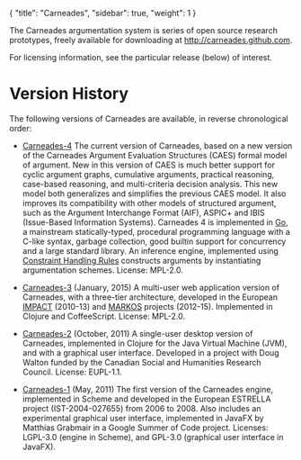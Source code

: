 {
  "title": "Carneades",
  "sidebar": true,
  "weight": 1
}

The Carneades argumentation system is series of open source research
prototypes, freely available for downloading at <http://carneades.github.com>.

<!--
- serializing and interchanging arguments using our own
  Carneades Argument Format (CAF) as well as the Argument Interchange Format
  (AIF)
-->

For licensing information, see the particular release (below) of
interest.

# Version History

The following versions of Carneades are available, in reverse
chronological order:

- [Carneades-4](https://github.com/carneades/carneades-4) The current
  version of Carneades, based on a new version of the Carneades
  Argument Evaluation Structures (CAES) formal model of argument. New
  in this version of CAES is much better support for cyclic argument
  graphs, cumulative arguments, practical reasoning, case-based
  reasoning, and multi-criteria decision analysis. This new model both
  generalizes and simplifies the previous CAES model. It also improves
  its compatibility with other models of structured argument, such as
  the Argument Interchange Format (AIF), ASPIC+ and IBIS (Issue-Based
  Information Systems). Carneades 4 is implemented in
  [Go](https://golang.org/), a mainstream statically-typed, procedural
  programming language with a C-like syntax, garbage collection, good
  builtin support for concurrency and a large standard library. An
  inference engine, implemented using [Constraint Handling
  Rules](https://dtai.cs.kuleuven.be/CHR/) constructs arguments by
  instantiating argumentation schemes.  License: MPL-2.0.

- [Carneades-3](https://github.com/carneades/carneades-3) (January,
  2015) A multi-user web application version of Carneades, with a
  three-tier architecture, developed in the European
  [IMPACT](http://www.policy-impact.eu/) (2010-13) and
  [MARKOS](http://www.markosproject.eu/) projects
  (2012-15). Implemented in Clojure and CoffeeScript. License: MPL-2.0.

- [Carneades-2](https://github.com/carneades/carneades-2)
  (October, 2011) A single-user desktop version of Carneades,
  implemented in Clojure for the Java Virtual Machine (JVM), and with
  a graphical user interface.  Developed in a project with Doug Walton
  funded by the Canadian Social and Humanities Research
  Council. License: EUPL-1.1.

- [Carneades-1](https://github.com/carneades/carneades-1) (May,
  2011) The first version of the Carneades engine, implemented in
  Scheme and developed in the European ESTRELLA project
  (IST-2004-027655) from 2006 to 2008. Also includes an experimental
  graphical user interface, implemented in JavaFX by Matthias Grabmair
  in a Google Summer of Code project.  Licenses: LGPL-3.0 (engine in
  Scheme), and GPL-3.0 (graphical user interface in JavaFX).

